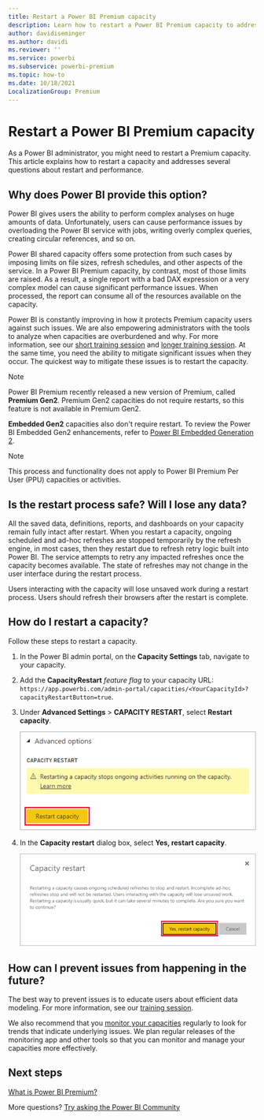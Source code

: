 ```yaml
---
title: Restart a Power BI Premium capacity
description: Learn how to restart a Power BI Premium capacity to address performance issues.
author: davidiseminger
ms.author: davidi
ms.reviewer: ''
ms.service: powerbi
ms.subservice: powerbi-premium
ms.topic: how-to
ms.date: 10/18/2021
LocalizationGroup: Premium
---
```


# Restart a Power BI Premium capacity

As a Power BI administrator, you might need to restart a Premium capacity. This article explains how to restart a capacity and addresses several questions about restart and performance.

## Why does Power BI provide this option?

Power BI gives users the ability to perform complex analyses on huge amounts of data. Unfortunately, users can cause performance issues by overloading the Power BI service with jobs, writing overly complex queries, creating circular references, and so on.

Power BI shared capacity offers some protection from such cases by imposing limits on file sizes, refresh schedules, and other aspects of the service. In a Power BI Premium capacity, by contrast, most of those limits are raised. As a result, a single report with a bad DAX expression or a very complex model can cause significant performance issues. When processed, the report can consume all of the resources available on the capacity. 

Power BI is constantly improving in how it protects Premium capacity users against such issues. We are also empowering administrators with the tools to analyze when capacities are overburdened and why. For more information, see our [short training session](https://www.youtube.com/watch?v=UgsjMbhi_Bk&feature=youtu.be) and [longer training session](https://powerbi.tips/2018/07/). At the same time, you need the ability to mitigate significant issues when they occur. The quickest way to mitigate these issues is to restart the capacity.

> [!NOTE]
> Power BI Premium recently released a new version of Premium, called **Premium Gen2**. Premium Gen2 capacities do not require restarts, so this feature is not available in Premium Gen2.
>
> **Embedded Gen2** capacities also don't require restart. To review the Power BI Embedded Gen2 enhancements, refer to [Power BI Embedded Generation 2](../developer/embedded/power-bi-embedded-generation-2.md).

> [!NOTE]
> This process and functionality does not apply to Power BI Premium Per User (PPU) capacities or activities.

## Is the restart process safe? Will I lose any data?

All the saved data, definitions, reports, and dashboards on your capacity remain fully intact after restart. When you restart a capacity, ongoing scheduled and ad-hoc refreshes are stopped temporarily by the refresh engine, in most cases, then they restart due to refresh retry logic built into Power BI. The service attempts to retry any impacted refreshes once the capacity becomes available. The state of refreshes may not change in the user interface during the restart process. 

Users interacting with the capacity will lose unsaved work during a restart process. Users should refresh their browsers after the restart is complete.

## How do I restart a capacity?

Follow these steps to restart a capacity.

1. In the Power BI admin portal, on the **Capacity Settings** tab, navigate to your capacity. 

1. Add the **CapacityRestart** *feature flag* to your capacity URL: `https://app.powerbi.com/admin-portal/capacities/<YourCapacityId>?capacityRestartButton=true`.

1. Under **Advanced Settings** > **CAPACITY RESTART**, select **Restart capacity**.

    ![Restart capacity](media/service-admin-premium-restart/restart-capacity.png)

1. In the **Capacity restart** dialog box, select **Yes, restart capacity**.

    ![Confirm restart](media/service-admin-premium-restart/confirm-restart.png)

## How can I prevent issues from happening in the future?

The best way to prevent issues is to educate users about efficient data modeling. For more information, see our [training session](https://powerbi.tips/2018/07/).

We also recommend that you [monitor your capacities](service-admin-premium-monitor-capacity.md) regularly to look for trends that indicate underlying issues. We plan regular releases of the monitoring app and other tools so that you can monitor and manage your capacities more effectively.

## Next steps

[What is Power BI Premium?](service-premium-what-is.md)

More questions? [Try asking the Power BI Community](https://community.powerbi.com/)
